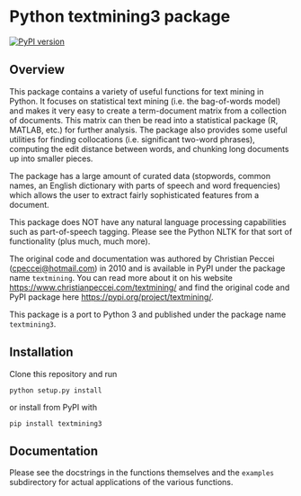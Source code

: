 # Python textmining3 package

[![PyPI version](https://badge.fury.io/py/textmining3.svg)](https://badge.fury.io/py/textmining3)

## Overview
This package contains a variety of useful functions for text mining in Python.
It focuses on statistical text mining (i.e. the bag-of-words model) and makes it
very easy to create a term-document matrix from a collection of documents. This
matrix can then be read into a statistical package (R, MATLAB, etc.) for further
analysis. The package also provides some useful utilities for finding
collocations (i.e. significant two-word phrases), computing the edit distance
between words, and chunking long documents up into smaller pieces.

The package has a large amount of curated data (stopwords, common names, an
English dictionary with parts of speech and word frequencies) which allows the
user to extract fairly sophisticated features from a document.

This package does NOT have any natural language processing capabilities such as
part-of-speech tagging. Please see the Python NLTK for that sort of
functionality (plus much, much more).

The original code and documentation was authored by Christian Peccei
(cpeccei@hotmail.com) in 2010 and is available in PyPI under the package name
`textmining`. You can read more about it on his website 
https://www.christianpeccei.com/textmining/ and find the original code and PyPI
package here https://pypi.org/project/textmining/.

This package is a port to Python 3 and published under the package
name `textmining3`.

Installation
------------
Clone this repository and run

```
python setup.py install
```

or install from PyPI with
```
pip install textmining3
```

Documentation
-------------

Please see the docstrings in the functions themselves and the `examples`
subdirectory for actual applications of the various functions.
